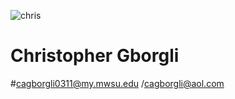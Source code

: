 ![chris](https://cloud.githubusercontent.com/assets/16801342/12454917/1c50a8b2-bf5f-11e5-9c42-a82fba2af6ec.jpg)
# Christopher Gborgli
#cagborgli0311@my.mwsu.edu /cagborgli@aol.com
